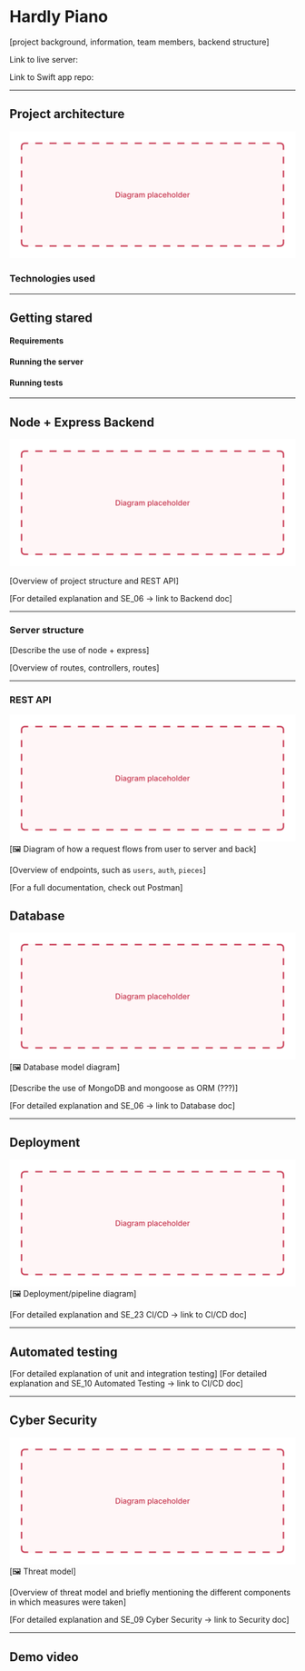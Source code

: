 # Hardly Piano

[project background, information, team members, backend structure]

Link to live server:

Link to Swift app repo:

---

## Project architecture

![placeholder-name](./docs/img/placeholder.jpg)

### Technologies used

---

## Getting stared

#### Requirements

#### Running the server

#### Running tests

---

## Node + Express Backend

![placeholder-name](./docs/img/placeholder.jpg)

[Overview of project structure and REST API]

[For detailed explanation and SE_06 -> link to Backend doc]

---

### Server structure

[Describe the use of node + express]

[Overview of routes, controllers, routes]

---

### REST API

![placeholder-name](./docs/img/placeholder.jpg)
[🖼 Diagram of how a request flows from user to server and back]

[Overview of endpoints, such as `users`, `auth`, `pieces`]

[For a full documentation, check out Postman]

## Database

![placeholder-name](./docs/img/placeholder.jpg)
[🖼 Database model diagram]

[Describe the use of MongoDB and mongoose as ORM (???)]

[For detailed explanation and SE_06 -> link to Database doc]

---

## Deployment

![placeholder-name](./docs/img/placeholder.jpg)
[🖼 Deployment/pipeline diagram]

[For detailed explanation and SE_23 CI/CD -> link to CI/CD doc]

---

## Automated testing

[For detailed explanation of unit and integration testing]
[For detailed explanation and SE_10 Automated Testing -> link to CI/CD doc]

---

## Cyber Security

![placeholder-name](./docs/img/placeholder.jpg)
[🖼 Threat model]

[Overview of threat model and briefly mentioning the different components in which measures were taken]

[For detailed explanation and SE_09 Cyber Security -> link to Security doc]

---

## Demo video
